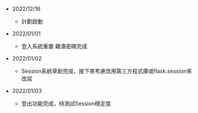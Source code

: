 + 2022/12/16 

    - 計劃啟動

+ 2022/01/01

    - 登入系統重置 雜湊密碼完成

+ 2022/01/02

    - Session系統草創完成，接下來考慮改用第三方程式庫或flask.session來改寫

+ 2022/01/03

    - 登出功能完成，待測試Session穩定度